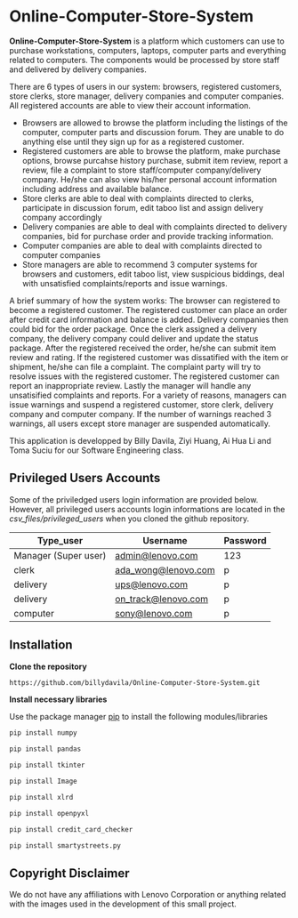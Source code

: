 # Online-Computer-Store-System

**Online-Computer-Store-System** is a platform which customers can use to purchase workstations, computers, laptops, computer parts and everything related to computers. The components would be processed by store staff and delivered by delivery companies. 

There are 6 types of users in our system: browsers, registered customers, store clerks, store manager, delivery companies and computer companies. All registered accounts are able to view their account information. 
* Browsers are allowed to browse the platform including the listings of the computer, computer parts and discussion forum. They are unable to do anything else until they sign up for as a registered customer.
* Registered customers are able to browse the platform, make purchase options, browse purcahse history purchase, submit item review, report a review, file a complaint to store staff/computer company/delivery company. He/she can also view his/her personal account information including address and available balance. 
* Store clerks are able to deal with complaints directed to clerks, participate in discussion forum, edit taboo list and assign delivery company accordingly
* Delivery companies are able to deal with complaints directed to delivery companies, bid for purchase order and provide tracking information. 
* Computer companies are able to deal with complaints directed to computer companies
* Store managers are able to recommend 3 computer systems for browsers and customers, edit taboo list, view suspicious biddings, deal with unsatisfied complaints/reports and issue warnings.

A brief summary of how the system works:
The browser can registered to become a registered customer. The registered customer can place an order after credit card information and balance is added. Delivery companies then could bid for the order package. Once the clerk assigned a delivery company, the delivery company could deliver and update the status package. After the registered received the order, he/she can submit item review and rating. If the registered customer was dissatified with the item or shipment, he/she can file a complaint. The complaint party will try to resolve issues with the registered customer. The registered customer can report an inappropriate review. Lastly the manager will handle any unsatisified complaints and reports. For a variety of reasons, managers can issue warnings and suspend a registered customer, store clerk, delivery company and computer company. If the number of warnings reached 3 warnings, all users except store manager are suspended automatically. 

This application is developped by Billy Davila, Ziyi Huang, Ai Hua Li and	Toma Suciu for our Software Engineering class.

## Privileged Users Accounts
Some of the priviledged users login information are provided below. However, all privileged users accounts login informations are located in the *csv_files/privileged_users* when you cloned the github repository. 

| Type_user              | Username            | Password |
| --------               | ------------------- | --------
| Manager (Super user)   | admin@lenovo.com    | 123 |
| clerk                  | ada_wong@lenovo.com | p |
| delivery               | ups@lenovo.com      | p |
| delivery               | on_track@lenovo.com | p |
| computer               | sony@lenovo.com     | p |

## Installation 
**Clone the repository**
```bash
https://github.com/billydavila/Online-Computer-Store-System.git
```
**Install necessary libraries**

Use the package manager [pip](https://pip.pypa.io/en/stable/) to install the following modules/libraries

```bash
pip install numpy
```

```bash
pip install pandas 
```

```bash
pip install tkinter
```

```bash
pip install Image
```

```bash
pip install xlrd
```

```bash
pip install openpyxl
```

```bash
pip install credit_card_checker
```

```bash
pip install smartystreets.py
```
## Copyright Disclaimer
We do not have any affiliations with Lenovo Corporation or anything related with the images used in the development of this small project.
